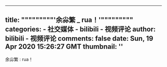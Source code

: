 
---
title: """""""""'余尛繁 _ rua！'"""""""""
categories: 
    - 社交媒体
    - bilibili - 视频评论
author: bilibili - 视频评论
comments: false
date: Sun, 19 Apr 2020 15:26:27 GMT
thumbnail: ''
---

<div>   
余尛繁 : rua！  
</div>
            
